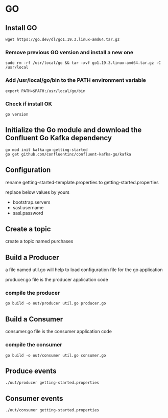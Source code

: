 




















































































# GO

## Install GO 

```
wget https://go.dev/dl/go1.19.3.linux-amd64.tar.gz
```


### Remove previous GO version and install a new one

```
sudo rm -rf /usr/local/go && tar -xvf go1.19.3.linux-amd64.tar.gz -C /usr/local
```

### Add /usr/local/go/bin to the PATH environment variable
```
export PATH=$PATH:/usr/local/go/bin
```

### Check if install OK

```
go version
```

## Initialize the Go module and download the Confluent Go Kafka dependency

```
go mod init kafka-go-getting-started
go get github.com/confluentinc/confluent-kafka-go/kafka
```



## Configuration

rename getting-started-template.properties to getting-started.properties


replace below values by yours 
- bootstrap.servers
- sasl.username
- sasl.password

## Create a topic

create a topic named purchases

## Build a Producer

a file named util.go will help to load configuration file for the go application

producer.go file is the producer application code


### compile the producer

```
go build -o out/producer util.go producer.go
```
## Build a Consumer

consumer.go file is the consumer application code 

### compile the consumer

```
go build -o out/consumer util.go consumer.go
```

## Produce events 

```
./out/producer getting-started.properties
```

## Consumer events 

```
./out/consumer getting-started.properties 
```


